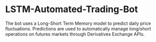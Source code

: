 # LSTM-Automated-Trading-Bot
The bot uses a Long-Short Term Memory model to predict daily price fluctuations. Predictions are used to automatically manage long/short operations on futures markets through Derivatives Exchange APIs. 
